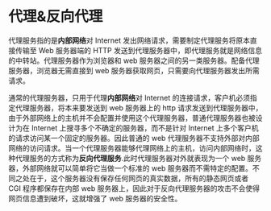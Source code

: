 # 代理&反向代理

代理服务指的是**内部网络**对 Internet 发出网络请求，需要制定代理服务将原本直接传输至 Web 服务器端的 HTTP 发送到代理服务器中，即代理服务就是网络信息的中转站。代理服务器作为浏览器和 web 服务器之间的另一类服务器。配备代理服务器，浏览器无需直接到 web 服务器获取网页，只需要向代理服务器发出所需请求。

通常的代理服务器，只用于代理**内部网络**对 Internet 的连接请求，客户机必须指定代理服务器，将本来要发送到 web 服务器上的 http 请求发送到代理服务器中，由于外部网络上的主机并不会配置并使用这个代理服务器，普通代理服务器也被设计为在 Internet 上搜寻多个不确定的服务器，而不是针对 Internet 上多个客户机的请求访问某一个固定的服务器。因此普通的 web 代理服务器不支持外部对内部网络的访问请求。当一个代理服务器能够代理网络上的主机，访问内部网络时，这种代理服务的方式称为**反向代理服务**.此时代理服务器对外就表现为一个 web 服务器，外部网络就可以简单将它当做一个标准的 web 服务器而不需特定的配置。不同之处在于，这个服务器没有保存任何网页的真实数据，所有的静态网页或者 CGI 程序都保存在内部 web 服务器上，因此对于反向代理服务器的攻击不会使得网页信息遭到破坏，这就增强了 web 服务器的安全性。